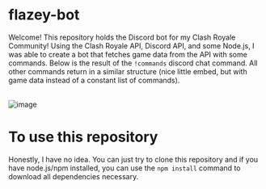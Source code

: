 # flazey-bot
Welcome! This repository holds the Discord bot for my Clash Royale Community! Using the Clash Royale API, Discord API, and some Node.js, I was able to create a bot that fetches
game data from the API with some commands. Below is the result of the `!commands` discord chat command. All other commands return in a similar structure (nice little embed, but 
with game data instead of a constant list of commands). <br /> <br />

![image](https://user-images.githubusercontent.com/25803515/92157883-f14bfb80-eddf-11ea-8516-136f22e8bb95.png)

# To use this repository
Honestly, I have no idea. You can just try to clone this repository and if you have node.js/npm installed, you can use the `npm install` command to download all dependencies
necessary.
